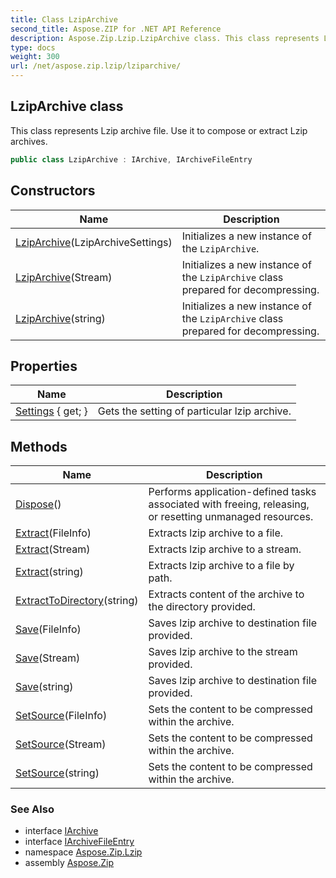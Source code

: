 ```yaml
---
title: Class LzipArchive
second_title: Aspose.ZIP for .NET API Reference
description: Aspose.Zip.Lzip.LzipArchive class. This class represents Lzip archive file. Use it to compose or extract Lzip archives
type: docs
weight: 300
url: /net/aspose.zip.lzip/lziparchive/
---
```

## LzipArchive class

This class represents Lzip archive file. Use it to compose or extract Lzip archives.

```csharp
public class LzipArchive : IArchive, IArchiveFileEntry
```

## Constructors

| Name | Description |
| --- | --- |
| [LzipArchive](lziparchive/#constructor)(LzipArchiveSettings) | Initializes a new instance of the `LzipArchive`. |
| [LzipArchive](lziparchive/#constructor_1)(Stream) | Initializes a new instance of the `LzipArchive` class prepared for decompressing. |
| [LzipArchive](lziparchive/#constructor_2)(string) | Initializes a new instance of the `LzipArchive` class prepared for decompressing. |

## Properties

| Name | Description |
| --- | --- |
| [Settings](../../aspose.zip.lzip/lziparchive/settings/) { get; } | Gets the setting of particular lzip archive. |

## Methods

| Name | Description |
| --- | --- |
| [Dispose](../../aspose.zip.lzip/lziparchive/dispose/)() | Performs application-defined tasks associated with freeing, releasing, or resetting unmanaged resources. |
| [Extract](../../aspose.zip.lzip/lziparchive/extract/#extract)(FileInfo) | Extracts lzip archive to a file. |
| [Extract](../../aspose.zip.lzip/lziparchive/extract/#extract_1)(Stream) | Extracts lzip archive to a stream. |
| [Extract](../../aspose.zip.lzip/lziparchive/extract/#extract_2)(string) | Extracts lzip archive to a file by path. |
| [ExtractToDirectory](../../aspose.zip.lzip/lziparchive/extracttodirectory/)(string) | Extracts content of the archive to the directory provided. |
| [Save](../../aspose.zip.lzip/lziparchive/save/#save)(FileInfo) | Saves lzip archive to destination file provided. |
| [Save](../../aspose.zip.lzip/lziparchive/save/#save_1)(Stream) | Saves lzip archive to the stream provided. |
| [Save](../../aspose.zip.lzip/lziparchive/save/#save_2)(string) | Saves lzip archive to destination file provided. |
| [SetSource](../../aspose.zip.lzip/lziparchive/setsource/#setsource)(FileInfo) | Sets the content to be compressed within the archive. |
| [SetSource](../../aspose.zip.lzip/lziparchive/setsource/#setsource_1)(Stream) | Sets the content to be compressed within the archive. |
| [SetSource](../../aspose.zip.lzip/lziparchive/setsource/#setsource_2)(string) | Sets the content to be compressed within the archive. |

### See Also

* interface [IArchive](../../aspose.zip/iarchive/)
* interface [IArchiveFileEntry](../../aspose.zip/iarchivefileentry/)
* namespace [Aspose.Zip.Lzip](../../aspose.zip.lzip/)
* assembly [Aspose.Zip](../../)


